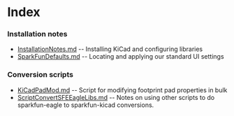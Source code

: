 # Index

### Installation notes

* [InstallationNotes.md](https://github.com/sparkfun/SparkFun-KiCad-Libraries/tree/master/Documentation/InstallationNotes.md) -- Installing KiCad and configuring libraries
* [SparkFunDefaults.md](https://github.com/sparkfun/SparkFun-KiCad-Libraries/tree/master/Documentation/SparkFunDefaults.md) -- Locating and applying our standard UI settings


### Conversion scripts

* [KiCadPadMod.md](https://github.com/sparkfun/SparkFun-KiCad-Libraries/tree/master/Documentation/KiCadPadMod.md) -- Script for modifying footprint pad properties in bulk
* [ScriptConvertSFEEagleLibs.md](https://github.com/sparkfun/SparkFun-KiCad-Libraries/tree/master/Documentation/ScriptConvertSFEEagleLibs.md) -- Notes on using other scripts to do sparkfun-eagle to sparkfun-kicad conversions.
